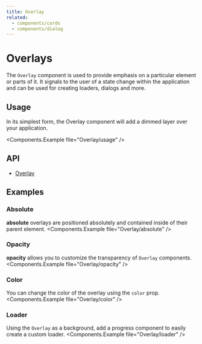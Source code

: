 ```yaml
---
title: Overlay
related:
  - components/cards
  - components/dialog
---
```


# Overlays

The `Overlay` component is used to provide emphasis on a particular element or parts of it. It signals to the user of a state change within the application and can be used for creating loaders, dialogs and more.

## Usage

In its simplest form, the Overlay component will add a dimmed layer over your application.

<Components.Example file="Overlay/usage" />

## API

- [Overlay](/api/Overlay/)

## Examples

### Absolute

**absolute** overlays are positioned absolutely and contained inside of their parent element.
<Components.Example file="Overlay/absolute" />

### Opacity

**opacity** allows you to customize the transparency of `Overlay` components.
<Components.Example file="Overlay/opacity" />

### Color

You can change the color of the overlay using the `color` prop.
<Components.Example file="Overlay/color" />

### Loader

Using the `Overlay` as a background, add a progress component to easily create a custom loader.
<Components.Example file="Overlay/loader" />
